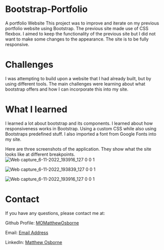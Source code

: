 # Bootstrap-Portfolio
A portfolio Website
This project was to improve and iterate on my previous portfolio website using Bootstrap. The previous site made use of CSS flexbox. I aimed to keep the functionality of the previous site but I did not want to make some changes to the appearance. The site is to be fully responsive. 

# Challenges

I was attempting to build upon a website that I had already built, but by using different tools. The main challenges were learning about what bootstrap offers and how I can incorporate this into my site.

# What I learned

I learned a lot about bootstrap and its components. I learned about how responsiveness works in Bootstrap. Using a custom CSS while also using Bootstraps predefined stuff. I also imported a font from Google Fonts into my site. 

Here are three screenshots of the application. They show what the site looks like at different breakpoints.
![Web capture_6-11-2022_193916_127 0 0 1](https://user-images.githubusercontent.com/109035827/200191449-09ab1901-9a41-4a7b-a979-e2a59cc823fe.jpeg)

![Web capture_6-11-2022_193839_127 0 0 1](https://user-images.githubusercontent.com/109035827/200191479-55415e63-0899-4faa-9ad9-57ac46df840e.jpeg)

![Web capture_6-11-2022_193916_127 0 0 1](https://user-images.githubusercontent.com/109035827/200191697-96a7ebc4-5485-48d6-9768-ce0ff10ee383.jpeg)

# Contact

If you have any questions, please contact me at: 
 
  Github Profile: [MOMatthewOsborne ](https://github.com/MOMatthewOsborne )  

  Email:  [Email Address](momatthewosborne1@gmail.com)

  LinkedIn: [Matthew Osborne](https://www.linkedin.com/in/matthew-osborne-ba9192247  )